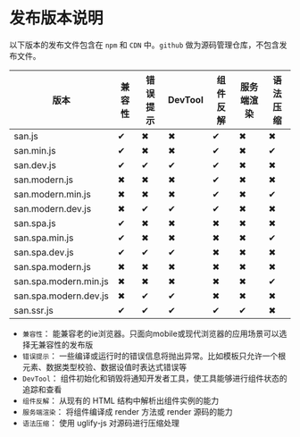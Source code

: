 # 发布版本说明

以下版本的发布文件包含在 `npm` 和 `CDN` 中。`github` 做为源码管理仓库，不包含发布文件。


版本 | 兼容性 | 错误提示 | DevTool | 组件反解 | 服务端渲染 | 语法压缩
------ | ------- | ------- | ------- | ------- | ------- | -------
san.js                  | ✔ | ✖ | ✖ | ✔ | ✖ | ✖
san.min.js              | ✔ | ✖ | ✖ | ✔ | ✖ | ✔
san.dev.js              | ✔ | ✔ | ✔ | ✔ | ✖ | ✖
san.modern.js           | ✖ | ✖ | ✖ | ✔ | ✖ | ✖
san.modern.min.js       | ✖ | ✖ | ✖ | ✔ | ✖ | ✔
san.modern.dev.js       | ✖ | ✔ | ✔ | ✔ | ✖ | ✖
san.spa.js              | ✔ | ✖ | ✖ | ✖ | ✖ | ✖
san.spa.min.js          | ✔ | ✖ | ✖ | ✖ | ✖ | ✔
san.spa.dev.js          | ✔ | ✔ | ✔ | ✖ | ✖ | ✖
san.spa.modern.js       | ✖ | ✖ | ✖ | ✖ | ✖ | ✖
san.spa.modern.min.js   | ✖ | ✖ | ✖ | ✖ | ✖ | ✔
san.spa.modern.dev.js   | ✖ | ✔ | ✔ | ✖ | ✖ | ✖
san.ssr.js              | ✔ | ✔ | ✔ | ✔ | ✔ | ✖



- `兼容性`： 能兼容老的ie浏览器。只面向mobile或现代浏览器的应用场景可以选择无兼容性的发布版
- `错误提示`： 一些编译或运行时的错误信息将抛出异常。比如模板只允许一个根元素、数据类型校验、数据设值时表达式错误等
- `DevTool`： 组件初始化和销毁将通知开发者工具，使工具能够进行组件状态的追踪和查看
- `组件反解`： 从现有的 HTML 结构中解析出组件实例的能力
- `服务端渲染`： 将组件编译成 render 方法或 render 源码的能力
- `语法压缩`： 使用 uglify-js 对源码进行压缩处理
